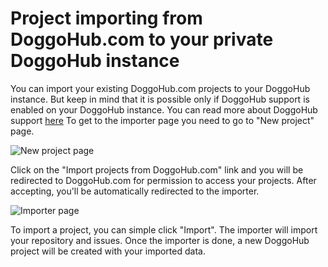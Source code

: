 # Project importing from DoggoHub.com to your private DoggoHub instance

You can import your existing DoggoHub.com projects to your DoggoHub instance. But keep in mind that it is possible only if
DoggoHub support is enabled on your DoggoHub instance. 
You can read more about DoggoHub support [here](http://docs.doggohub.com/ce/integration/doggohub.html)
To get to the importer page you need to go to "New project" page.

![New project page](doggohub_importer/new_project_page.png)

Click on the "Import projects from DoggoHub.com" link and you will be redirected to DoggoHub.com
for permission to access your projects. After accepting, you'll be automatically redirected to the importer.


![Importer page](doggohub_importer/importer.png)


To import a project, you can simple click "Import". The importer will import your repository and issues. 
Once the importer is done, a new DoggoHub project will be created with your imported data.